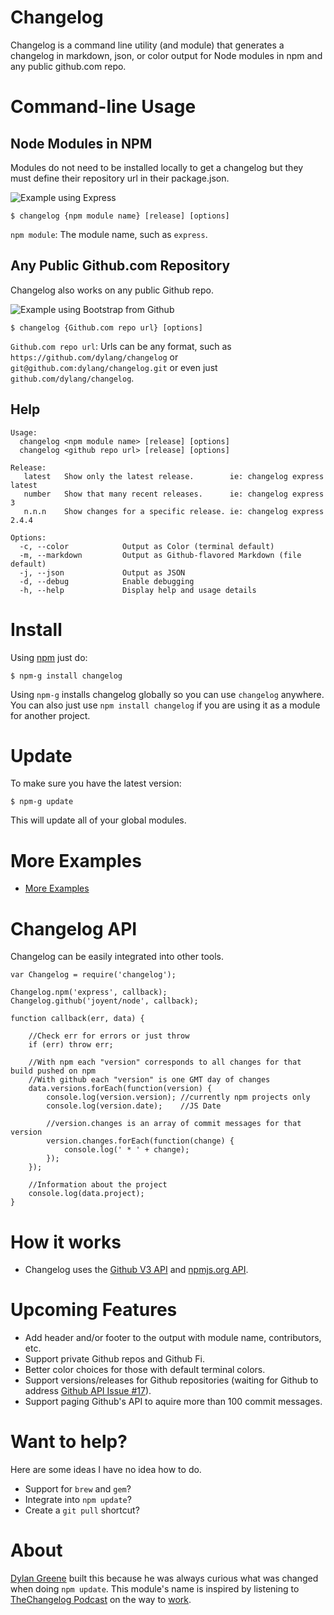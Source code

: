 Changelog
=========

Changelog is a command line utility (and module) that generates a changelog in markdown, json, or color output for Node modules in npm and any public github.com repo.

Command-line Usage
==================

Node Modules in NPM
-------------------

Modules do not need to be installed locally to get a changelog but they must define their repository url in their package.json.

![Example using Express](https://github.com/dylang/changelog/raw/master/examples/express.png)

    $ changelog {npm module name} [release] [options]

`npm module`: The module name, such as `express`.

Any Public Github.com Repository
--------------------------------

Changelog also works on any public Github repo.

![Example using Bootstrap from Github](https://github.com/dylang/changelog/raw/master/examples/twitter-bootstrap.png)

    $ changelog {Github.com repo url} [options]

`Github.com repo url`: Urls can be any format, such as `https://github.com/dylang/changelog` or `git@github.com:dylang/changelog.git` or even just `github.com/dylang/changelog`.

Help
----

    Usage:
      changelog <npm module name> [release] [options]
      changelog <github repo url> [release] [options]

    Release:
       latest   Show only the latest release.        ie: changelog express latest
       number   Show that many recent releases.      ie: changelog express 3
       n.n.n    Show changes for a specific release. ie: changelog express 2.4.4

    Options:
      -c, --color            Output as Color (terminal default)
      -m, --markdown         Output as Github-flavored Markdown (file default)
      -j, --json             Output as JSON
      -d, --debug            Enable debugging
      -h, --help             Display help and usage details

Install
=======

Using [npm](http://npmjs.org) just do:

    $ npm-g install changelog

Using `npm-g` installs changelog globally so you can use `changelog` anywhere.  You can also just use `npm install changelog` if you are using it as a module for another project.

Update
======

To make sure you have the latest version:

    $ npm-g update

This will update all of your global modules.

More Examples
=============

 * [More Examples](https://github.com/dylang/changelog/tree/master/examples)

Changelog API
=============

Changelog can be easily integrated into other tools.

    var Changelog = require('changelog');

    Changelog.npm('express', callback);
    Changelog.github('joyent/node', callback);

    function callback(err, data) {

        //Check err for errors or just throw
        if (err) throw err;

        //With npm each "version" corresponds to all changes for that build pushed on npm
        //With github each "version" is one GMT day of changes
        data.versions.forEach(function(version) {
            console.log(version.version); //currently npm projects only
            console.log(version.date);    //JS Date

            //version.changes is an array of commit messages for that version
            version.changes.forEach(function(change) {
                console.log(' * ' + change);
            });
        });

        //Information about the project
        console.log(data.project);
    }


How it works
============

 * Changelog uses the [Github V3 API](http://developer.github.com/) and [npmjs.org API](http://search.npmjs.org/).

Upcoming Features
=================

 * Add header and/or footer to the output with module name, contributors, etc.
 * Support private Github repos and Github Fi.
 * Better color choices for those with default terminal colors.
 * Support versions/releases for Github repositories (waiting for Github to address [Github API Issue #17](https://github.com/github/developer.github.com/issues/17)).
 * Support paging Github's API to aquire more than 100 commit messages.

Want to help?
=============

Here are some ideas I have no idea how to do.

 * Support for `brew` and `gem`?
 * Integrate into `npm update`?
 * Create a `git pull` shortcut?

About
=====

[Dylan Greene](http://github.com/dylang) built this because he was always curious what was changed when doing `npm update`.
This module's name is inspired by listening to [TheChangelog Podcast](http://thechangelog.com/) on the way to [work](http://opower.com).